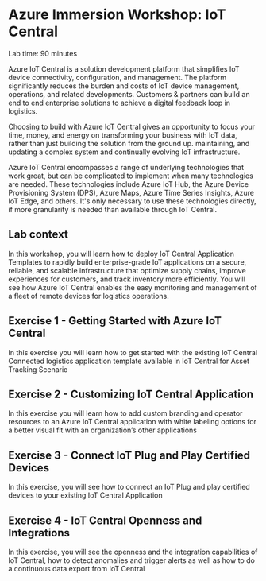 # Azure Immersion Workshop: IoT Central

Lab time: 90 minutes

Azure IoT Central is a solution development platform that simplifies IoT device connectivity, configuration, and management. The platform significantly reduces the burden and costs of IoT device management, operations, and related developments. Customers & partners can build an end to end enterprise solutions to achieve a digital feedback loop in logistics. 

Choosing to build with Azure IoT Central gives an opportunity to focus your time, money, and energy on transforming your business with IoT data, rather than just building the solution from the ground up. maintaining, and updating a complex system and continually evolving IoT infrastructure.

Azure IoT Central encompasses a range of underlying technologies that work great, but can be complicated to implement when many technologies are needed. These technologies include Azure IoT Hub, the Azure Device Provisioning System (DPS), Azure Maps, Azure Time Series Insights, Azure IoT Edge, and others. It's only necessary to use these technologies directly, if more granularity is needed than available through IoT Central.

## Lab context

In this workshop, you will learn how to deploy IoT Central Application Templates to rapidly build enterprise-grade IoT applications on a secure, reliable, and scalable infrastructure that optimize supply chains, improve experiences for customers, and track inventory more efficiently. You will see how Azure IoT Central enables the easy monitoring and management of a fleet of remote devices for logistics operations.

## Exercise 1 - Getting Started with Azure IoT Central

In this exercise you will learn how to get started with the existing IoT Central Connected logistics application template available in IoT Central for Asset Tracking Scenario

## Exercise 2 - Customizing IoT Central Application

In this exercise you will learn how to add custom branding and operator resources to an Azure IoT Central application with white labeling options for a better visual fit with an organization’s other applications

## Exercise 3 -	Connect IoT Plug and Play Certified Devices

In this exercise, you will see how to connect an IoT Plug and play certified devices to your existing IoT Central Application

## Exercise 4 -	IoT Central Openness and Integrations

In this exercise, you will see the openness and the integration capabilities of IoT Central, how to detect anomalies and trigger alerts as well as how to do a continuous data export from IoT Central


